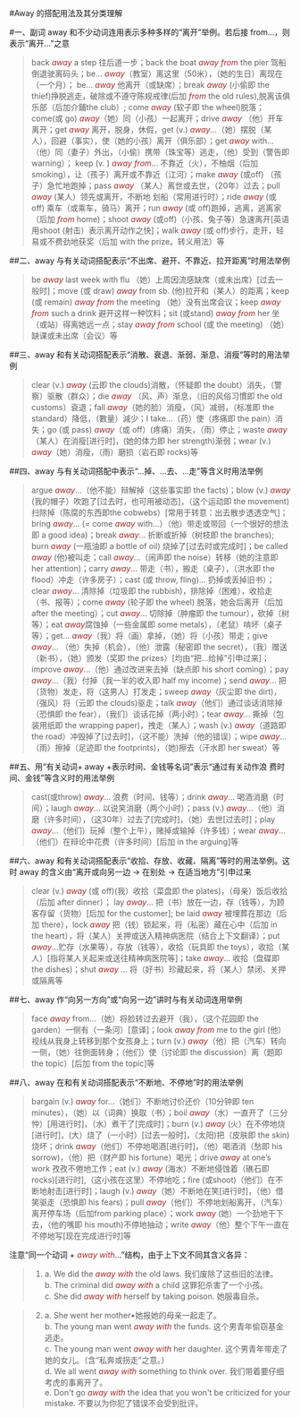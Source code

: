 #Away 的搭配用法及其分类理解

#一、副词 away 和不少动词连用表示多种多样的“离开”举例。若后接 from…，则表示“离开…”之意

> back *away* a step 往后道一步；back the boat *away from* the pier 驾船倒退驶离码头；be… *away*（教室）离这里（50米），（她的生日）离现在（一个月）； be… *away* 他离开（或缺席）；break *away* (小偷即 the thief)挣脱逃走，破除或不遵守陈规戒律(后加 *from* the old rules),脱离该俱乐部（后加介鋪the club）; come *away* (软子即 the wheel)脱落；come(或 go) *away*（她）同（小孩）一起离开；drive *away* （他）开车离开；get *away* 离开，脱身，休假，get (v.) *away*…（她）摆脱（某人），回避（事实），使（她的小孩）离开（俱乐部）；get *away* with…（他）同（妻子）外出，（小偷）携带（珠宝等）逃走，（他）受到（警告即 warning）； keep (v. ) *away from*… 不靠近（火），不柚烟（后加 smoking），让（孩子）离开或不靠近（江河）；make	*away* (或off) （孩子）急忙地跑掉；pass *away* （某人）离世或去世，（20年）过去；pull *away* (某人）领先或离开，不断地
划船（常用进行时）；ride *away* (或 off) 乘车（或乘车，骑马）离开；run *away* (或 off)跑掉，逃离，逃离家（后加 *from* home)；shoot *away* (或off)（小孩、兔子等）急速离开[英语用shoot (射击）表示离开动作之快]；walk *away* (或 off)步行，走开，轻易或不费劲地获奖（后加 with the prize。转义用法）等

##二、away 与有关动词搭配表示“不出席、避开、不靠近、拉开距离”时用法举例

> be *away* last week with flu （她）上周因流感缺席（或未出席）[过去一般时]；move (或 draw) *away* from sb. (他)拉开和（某人）的距离；keep (或 remain) *away from* the meeting （她）没有出席会议；keep *away from* such a drink 避开这样一种饮料；sit (或stand)	*away from* her 坐（或站）得离她远一点；stay *away from* school (或 the meeting) （她）缺课或未出席（会议）等

##三、away 和有关动词搭配表示“消散、衰退、渐弱、渐息、消瘦”等时的用法举例

> clear (v.) *away* (云即 the clouds)消散，（怀疑即 the doubt）消失，（警察）驱散（群众）；die *away* （风、声）渐息，（旧的风俗习慣即 the old customs）袞退；fall *away*（她的脸）消瘦，（风）减弱，（标准即 the standard）降低，（數量）減少；I take…（药）使（疼痛即 the pain）消失；go (或 pass) *away*（或 off）(疼痛）消失，（雨）停止；waste *away*（某人）在消瘦[进行时]，(她的体力即 her strength)渐弱；wear (v.) *away*（她）消瘦，（雨）磨损（岩石即 rocks)等

##四、away 与有关动词搭配中表示“…掉、…去、…走”等含义时用法举例

> argue *away*…（他不能）辩解掉（这些事实即 the facts)；blow (v.) *away* (我的帽子）吹跑了[过去时，也可用被动态]，（这个运动即 the movement) 扫除掉（陈腐的东西即the cobwebs）[常用于转意：出去散步透透空气]；bring *away*… (= come *away* with…）（他）带走或带回（一个很好的想法即 a good idea)；break *away*… 折断或折掉（树枝即 the branches); burn *away* (一瓶油即 a bottle of oil) 烧掉了[过去时或完成时]；be called *away* (他)被叫走；call *away*…（闹声即 the noise）转移（她的注意即 her attention)；carry *away*… 带走（书），搬走（桌子），（洪水即 the flood）冲走（许多房子）；cast (或 throw, fling)… 扔掉或丢掉旧书）；clear *away*… 清除掉（垃圾即 the rubbish)，排除掉（困难），收拾走（书、报等）；come *away* (轮子即 the wheel) 脱落，她会后离开（后加 after the meeting）；cut *away*… 切除掉（肿瘤即 the tumour），砍掉（树等）；eat *away*腐蚀掉（一些金属即 some metals），（老鼠）啃坏（桌子等）；get… *away*（我）将（画）拿掉，（她）将（小孩）带走；give *away*… （他）失掉（机会），（他）泄露（秘密即 the secret），（我）赠送（新书），（她）颁发（奖即 the prizes）[均由“把…给掉”引申过来]；improve *away*…（他）通过改进来去掉（缺点即 his short coming）；pay *away*…（我）付掉（我一半的收入即 half my income)；send *away*… 把（货物）发走，将（这男人）打发走；sweep *away*（灰尘即 the dirt)，（强风）将（云即 the clouds)驱走；talk *away*（他们）通过谈话消除掉（恐惧即 the fear），（我们）谈话花掉（两小时）；tear *away*… 撕掉（包装用纸即 the wrapping paper)，拽走（某人）；wash (v.) *away*（道路即 the road）冲毁掉了[过去时]，（这不能）洗掉（他的错误）；wipe *away*…（雨）擦掉（足迹即 the footprints)，（她)擦去（汗水即 her sweat）等

##五、用“有关动词+ away +表示时间、金钱等名词”表示“通过有关动作浪 费时间、金钱”等含义时的用法举例

> cast(或throw) *away*… 浪费（时间、钱等）；drink *away*… 喝酒消磨（时间）；laugh *away*… 以说笑消磨（两个小时）；pass (v.) *away*…（他）消磨（许多时间），（这30年）过去了[完成时]，（她）去世[过去时]；play *away*…（他们）玩掉（整个上午），赌掉或输掉（许多钱）；wear *away*…（他们）在辩论中花费（许多时间）[后加 in the arguing]等

##六、away 和有关动词搭配表示“收拾、存放、收藏、隔离”等时的用法举例。这时 away 的含义由“离开或向另一边 -> 在别处 -> 在适当地方”引申过来

> clear (v.) *away* (或 off)(我）收拾（菜盘即 the plates)，（母亲）饭后收拾（后加 after dinner）； lay *away*… 把（书）放在一边，存（钱等），为顾客存留（货物）[后加 for the customer]; be laid *away* 被埋葬在那边（后加 there），lock *away* 把（钱）锁起来，将（私密）藏在心中（后加 in the heart），将（某人）关押或送入精神病医院（结合上下文翻译）；put *away*…贮存（水果等），存放（钱等），收拾（玩具即 the toys），收拾（某人）[指将某人关起来或送往精神病医院等]；take *away*… 收拾（盘碟即 the dishes)；shut *away*	… 将（好书）珍藏起来，将（某人）禁闭、关押或隔离等

##七、away 作“向另一方向”或“向另一边”讲时与有关动词连用举例

> face *away* from…（她）将脸转过去避开（我），（这个花园即 the garden）一侧有（一条河）[意译]；look *away from* me to the girl (他）视线从我身上转移到那个女孩身上；turn (v.) *away*（他）把（汽车）转向一侧，（她）往側面转身；（他们）使（讨论即  the discussion）离（题即 the topic）[后加 from the topic]等

##八、away 在和有关动词搭配表示“不断地、不停地”时的用法举例

> bargain (v.) *away* for…（她们）不断地讨价还价（10分钟即 ten minutes），（她）以（词典）换取（书）；boil *away*（水）一直开了（三分忡）[用进行时]，（水）煮干了[完成时]；burn (v.) *away* (火）在不停地烧[进行时]，(大）烧了（一小时）[过去一般时]，（太阳)把（皮肤即 the skin)烧坏；drink *away*（他们）不停地喝酒[进行时]，（他）喝酒消（愁即 his sorrow)，（他）把（财产即 his fortune）喝光；drive *away* at one’s work 孜孜不倦地工作；eat (v.) *away* (海水）不断地侵蚀着（礁石即 rocks)[进行时],（这小孩在这里）不停地吃；fire (或shoot)（他们）在不断地射击[进行时]；laugh (v.) *away*（她）不断地在笑[进行时]，（他）借笑驱走（恐惧即 his fears)；pull *away*（他们）不停地划船离开，（汽车）离开停车场（后加from parking place）；work *away* (她）一个劲地干下去，（他的嘴即 his mouth)不停地抽动；write *away*（他）整个下午一直在不停地写[现在完成进行时]等

注意“同一个动词 + *away with*…”结构，由于上下文不同其含义各异：

>1.	a. We did	the	 *away with* the old laws. 我们废除了这些旧的法律。<br />b. The criminal did *away with* a child 这罪犯杀害了一个小孩。<br />c. She did *away with* herself by taking poison. 她服毒自杀。

>2.	a. She went	her	mother•她报她的母亲一起走了。<br />b. The young man went *away with* the funds. 这个男青年偷窃基金逃走。<br />c. The young man went *away with* her daughter. 这个男青年带走了她的女儿。（含“私奔或拐走”之意。）<br />d.	We all went *away with*	 something to think over. 我们带着要仔细考虎的事离开了。<br />e. Don't go *away with* the idea that you won't be criticized for your mistake. 不要以为你犯了错误不会受到批评。

<style>em {color: brown;}</style>